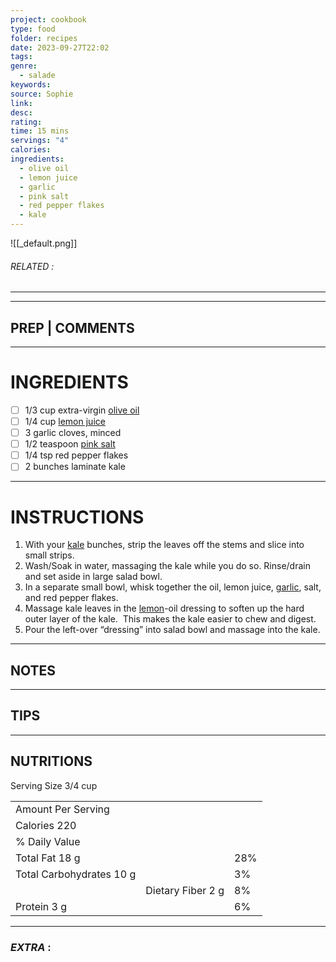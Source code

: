 ```yaml
---
project: cookbook
type: food
folder: recipes
date: 2023-09-27T22:02
tags: 
genre:
  - salade
keywords: 
source: Sophie
link: 
desc: 
rating: 
time: 15 mins
servings: "4"
calories: 
ingredients:
  - olive oil
  - lemon juice
  - garlic
  - pink salt
  - red pepper flakes
  - kale
---
```


![[_default.png]]
###### *RELATED* : 
---


---
## PREP | COMMENTS



---
# INGREDIENTS

- [ ] 1/3 cup extra-virgin [olive oil](http://amzn.to/2zjrBVY)
- [ ] 1/4 cup [lemon juice](http://amzn.to/2yMMfdy)
- [ ] 3 garlic cloves, minced
- [ ] 1/2 teaspoon [pink salt](http://amzn.to/2zjF282)
- [ ] 1/4 tsp red pepper flakes
- [ ] 2 bunches laminate kale

---
# INSTRUCTIONS

1. With your [kale](https://drjockers.com/kale/) bunches, strip the leaves off the stems and slice into small strips.
2. Wash/Soak in water, massaging the kale while you do so. Rinse/drain and set aside in large salad bowl.
3. In a separate small bowl, whisk together the oil, lemon juice, [garlic](https://drjockers.com/use-garlic/), salt, and red pepper flakes.
4. Massage kale leaves in the [lemon](https://drjockers.com/lemon-to-improve-energy/)-oil dressing to soften up the hard outer layer of the kale.  This makes the kale easier to chew and digest.
5. Pour the left-over “dressing” into salad bowl and massage into the kale.

---
## NOTES



---
## TIPS



---
## NUTRITIONS

Serving Size 3/4 cup

|   |   |   |
|---|---|---|
|Amount Per Serving|   |   |
|Calories 220|   |   |
|% Daily Value|   |   |
|Total Fat 18 g|   |28%|
|Total Carbohydrates 10 g|   |3%|
||Dietary Fiber 2 g|8%|
|Protein 3 g|   |6%|

---
### *EXTRA* :



